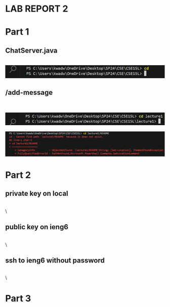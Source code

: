 
# **LAB REPORT 2**
# Part 1
## ChatServer.java
\
![Screenshot of my ChatServer code](cd_.png)
## /add-message
\
\
![Screenshot 1](cd_directory.png)
\
\
![Screenshot 2](cd_file.png)
# Part 2
## private key on local
\
\
## public key on ieng6
\
\
## ssh to ieng6 without password
\
\
# Part 3
